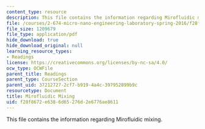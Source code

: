 ```yaml
---
content_type: resource
description: This file contains the information regarding Mirofluidic mixing.
file: /courses/2-674-micro-nano-engineering-laboratory-spring-2016/f28f8672e6386d65276d2e6776ae8611_MIT2_674S16_MicrofluidcMix.pdf
file_size: 1209679
file_type: application/pdf
hide_download: true
hide_download_original: null
learning_resource_types:
- Readings
license: https://creativecommons.org/licenses/by-nc-sa/4.0/
ocw_type: OCWFile
parent_title: Readings
parent_type: CourseSection
parent_uid: 37212727-2cf7-b919-4a4c-397952899b9c
resourcetype: Document
title: Mirofluidic Mixing
uid: f28f8672-e638-6d65-276d-2e6776ae8611
---
```

This file contains the information regarding Mirofluidic mixing.